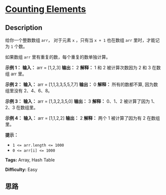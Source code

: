 # [Counting Elements][title]

## Description

给你一个整数数组 `arr`， 对于元素 `x` ，只有当 `x + 1` 也在数组 `arr` 里时，才能记为 `1` 个数。

如果数组 `arr` 里有重复的数，每个重复的数单独计算。



**示例 1：**
            **输入：** arr = [1,2,3]    **输出：** 2    **解释：** 1 和 2 被计算次数因为 2 和 3 在数组 arr 里。

**示例 2：**
            **输入：** arr = [1,1,3,3,5,5,7,7]    **输出：** 0    **解释：** 所有的数都不算, 因为数组里没有 2、4、6、8。    

**示例 3：**
            **输入：** arr = [1,3,2,3,5,0]    **输出：** 3    **解释：** 0、1、2 被计算了因为 1、2、3 在数组里。    

**示例 4：**
            **输入：** arr = [1,1,2,2]    **输出：** 2    **解释：** 两个 1 被计算了因为有 2 在数组里。    



**提示：**

  * `1 <= arr.length <= 1000`
  * `0 <= arr[i] <= 1000`


**Tags:** Array, Hash Table

**Difficulty:** Easy

## 思路

[title]: https://leetcode-cn.com/problems/counting-elements
